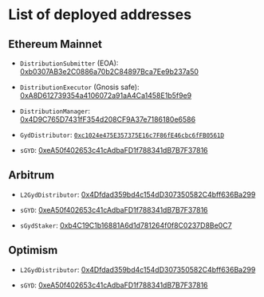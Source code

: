 # List of deployed addresses

## Ethereum Mainnet

* `DistributionSubmitter` (EOA): [0xb0307AB3e2C0886a70b2C84897Bca7Ee9b237a50](https://etherscan.io/address/0xb0307AB3e2C0886a70b2C84897Bca7Ee9b237a50)

* `DistributionExecutor` (Gnosis safe): [0xA8D612739354a4106072a91aA4Ca1458E1b5f9e9](https://etherscan.io/address/0xA8D612739354a4106072a91aA4Ca1458E1b5f9e9)

* `DistributionManager`: [0x4D9C765D7431fF354d208CF9A37e7186180e6586](https://etherscan.io/address/0x4d9c765d7431ff354d208cf9a37e7186180e6586)

* `GydDistributor`: [`0xc1024e475E357375E16c7F86fE46cbc6fFB0561D`](https://etherscan.io/address/0xc1024e475e357375e16c7f86fe46cbc6ffb0561d)

* `sGYD`: [0xeA50f402653c41cAdbaFD1f788341dB7B7F37816](https://etherscan.io/address/0xeA50f402653c41cAdbaFD1f788341dB7B7F37816)

## Arbitrum

* `L2GydDistributor`: [0x4Dfdad359bd4c154dD307350582C4bff636Ba299](https://arbiscan.io/address/0x4Dfdad359bd4c154dD307350582C4bff636Ba299)

* `sGYD`: [0xeA50f402653c41cAdbaFD1f788341dB7B7F37816](https://arbiscan.io/address/0xeA50f402653c41cAdbaFD1f788341dB7B7F37816)

* `sGydStaker`: [0xb4C19C1b16881A6d1d781264f0f8C0237D8Be0C7](https://arbiscan.io/address/0xb4C19C1b16881A6d1d781264f0f8C0237D8Be0C7)

## Optimism

* `L2GydDistributor`: [0x4Dfdad359bd4c154dD307350582C4bff636Ba299](https://optimistic.etherscan.io/address/0x4Dfdad359bd4c154dD307350582C4bff636Ba299)

* `sGYD`: [0xeA50f402653c41cAdbaFD1f788341dB7B7F37816](https://optimistic.etherscan.io/address/0xeA50f402653c41cAdbaFD1f788341dB7B7F37816)
